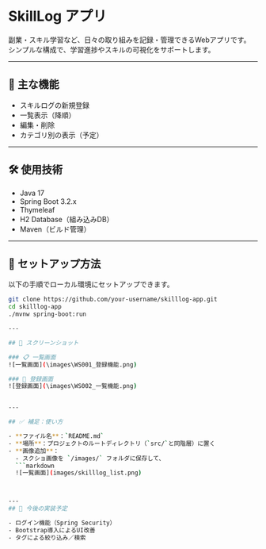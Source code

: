 # SkillLog アプリ

副業・スキル学習など、日々の取り組みを記録・管理できるWebアプリです。  
シンプルな構成で、学習進捗やスキルの可視化をサポートします。

---

## 📌 主な機能

- スキルログの新規登録
- 一覧表示（降順）
- 編集・削除
- カテゴリ別の表示（予定）

---

## 🛠 使用技術

- Java 17
- Spring Boot 3.2.x
- Thymeleaf
- H2 Database（組み込みDB）
- Maven（ビルド管理）

---

## 🚀 セットアップ方法

以下の手順でローカル環境にセットアップできます。

```bash
git clone https://github.com/your-username/skilllog-app.git
cd skilllog-app
./mvnw spring-boot:run

---

## 📸 スクリーンショット

### 📋 一覧画面
![一覧画面](\images\WS001_登録機能.png)

### 📝 登録画面
![登録画面](\images\WS002_一覧機能.png)


---

## ✅ 補足：使い方

- **ファイル名**：`README.md`
- **場所**：プロジェクトのルートディレクトリ（`src/`と同階層）に置く
- **画像追加**：
  - スクショ画像を `/images/` フォルダに保存して、
  ```markdown
  ![一覧画面](images/skilllog_list.png)



---
## 🔧 今後の実装予定

- ログイン機能（Spring Security）
- Bootstrap導入によるUI改善
- タグによる絞り込み／検索



